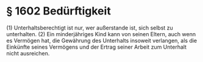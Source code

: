 # § 1602 Bedürftigkeit
(1) Unterhaltsberechtigt ist nur, wer außerstande ist, sich selbst zu unterhalten.
(2) Ein minderjähriges Kind kann von seinen Eltern, auch wenn es Vermögen hat, die Gewährung des Unterhalts insoweit verlangen, als die Einkünfte seines Vermögens und der Ertrag seiner Arbeit zum Unterhalt nicht ausreichen.